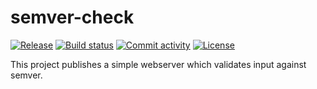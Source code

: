 # semver-check

[![Release](https://img.shields.io/github/v/release/makanu/semver-check)](https://img.shields.io/github/v/release/makanu/semver-check)
[![Build status](https://img.shields.io/github/actions/workflow/status/makanu/semver-check/main.yml?branch=main)](https://github.com/makanu/semver-check/actions/workflows/main.yml?query=branch%3Amain)
[![Commit activity](https://img.shields.io/github/commit-activity/m/makanu/semver-check)](https://img.shields.io/github/commit-activity/m/makanu/semver-check)
[![License](https://img.shields.io/github/license/makanu/semver-check)](https://img.shields.io/github/license/makanu/semver-check)

This project publishes a simple webserver which validates input against semver.
